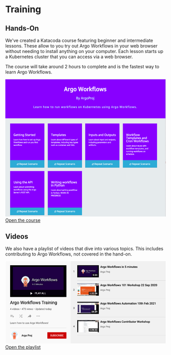 # Training

## Hands-On

We've created a Katacoda course featuring beginner and intermediate lessons. These allow to you try out Argo Workflows
in your web browser without needing to install anything on your computer. Each lesson starts up a Kubernetes cluster
that you can access via a web browser.

The course will take around 2 hours to complete and is the fastest way to learn Argo Workflows.

[![Katacoda Screeshot](assets/katacoda.png) Open the course](https://www.katacoda.com/argoproj/courses/argo-workflows/)

## Videos

We also have a playlist of videos that dive into various topics. This includes contributing to Argo Workflows, not
covered in the hand-on.

[![Videos Screenshot](assets/videos.png) Open the playlist](https://youtube.com/playlist?list=PLGHfqDpnXFXLHfeapfvtt9URtUF1geuBo)

